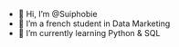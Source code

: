- 👋 Hi, I’m @Suiphobie
- 👀 I’m a french student in Data Marketing
- 🌱 I’m currently learning Python & SQL

<!---
Suiphobie/Suiphobie is a ✨ special ✨ repository because its `README.md` (this file) appears on your GitHub profile.
You can click the Preview link to take a look at your changes.
--->
